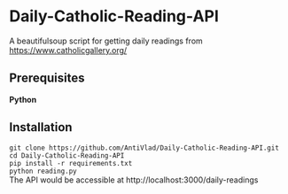 # Daily-Catholic-Reading-API  

A beautifulsoup script for getting daily readings from https://www.catholicgallery.org/  

## Prerequisites
**Python**

## Installation
```git clone https://github.com/AntiVlad/Daily-Catholic-Reading-API.git```  
```cd Daily-Catholic-Reading-API ```  
```pip install -r requirements.txt```  
```python reading.py```  
The API would be accessible at http://localhost:3000/daily-readings
